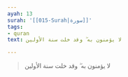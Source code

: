 ```yaml
---
ayah: 13
surah: '[[015-Surah|سورة]]'
tags:
- quran
text: لا يؤمنون به ۖ وقد خلت سنة الأولين

---
```

> لا يؤمنون به ۖ وقد خلت سنة الأولين
